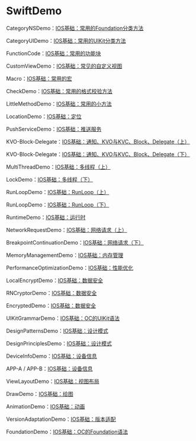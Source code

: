 # SwiftDemo

CategoryNSDemo：[IOS基础：常用的Foundation分类方法](https://www.jianshu.com/p/68071b1bfe11)

CategoryUIDemo：[IOS基础：常用的UIKit分类方法](https://www.jianshu.com/p/bf032002dc20)

FunctionCode：[IOS基础：常用的功能块](https://www.jianshu.com/p/a70f1eadabd5)

CustomViewDemo：[IOS基础：常见的自定义视图](https://www.jianshu.com/p/475ef8d8375d)

Macro：[IOS基础：常用的宏](https://www.jianshu.com/p/385442d89d81)

CheckDemo：[IOS基础：常用的格式校验方法](https://www.jianshu.com/p/a850d0aa957c)

LittleMethodDemo：[IOS基础：常用的小方法](https://www.jianshu.com/p/0d3854709ddb)

LocationDemo：[IOS基础：定位](https://www.jianshu.com/p/2747b1687f30)

PushServiceDemo：[IOS基础：推送服务](https://www.jianshu.com/p/2df93cce5139)

KVO-Block-Delegate：[IOS基础：通知、KVO与KVC、Block、Delegate（上）](https://www.jianshu.com/p/2df7749332d7)

KVO-Block-Delegate：[IOS基础：通知、KVO与KVC、Block、Delegate（下）](https://www.jianshu.com/p/81085e346c5a)

MultiThreadDemo：[IOS基础：多线程（上）](https://www.jianshu.com/p/94f50ae92ca1)

LockDemo：[IOS基础：多线程（下）](https://www.jianshu.com/p/468468d7da3d)

RunLoopDemo：[IOS基础：RunLoop（上）](https://www.jianshu.com/p/db160f89eba8)

RunLoopDemo：[IOS基础：RunLoop（下）](https://www.jianshu.com/p/f2430fb634ac)

RuntimeDemo：[IOS基础：运行时](https://www.jianshu.com/p/9f702b51fcbb)

NetworkRequestDemo：[IOS基础：网络请求（上）](https://www.jianshu.com/p/b7e53b5d18f9)

BreakpointContinuationDemo：[IOS基础：网络请求（下）](https://www.jianshu.com/p/b7e53b5d18f9)

MemoryManagementDemo：[IOS基础：内存管理](https://www.jianshu.com/p/07a4bcfc9b4a)

PerformanceOptimizationDemo：[IOS基础：性能优化](https://www.jianshu.com/u/1ceb4a330607)

LocalEncryptDemo：[IOS基础：数据安全](https://www.jianshu.com/p/90cf035f4eb9)

RNCryptorDemo：[IOS基础：数据安全](https://www.jianshu.com/p/90cf035f4eb9)

EncryptedDemo：[IOS基础：数据安全](https://www.jianshu.com/p/90cf035f4eb9)

UIKitGrammarDemo：[IOS基础：OC的UIKit语法](https://www.jianshu.com/p/fd0145ee0e65)

DesignPatternsDemo：[IOS基础：设计模式](https://www.jianshu.com/p/705b8823bd16)

DesignPrinciplesDemo：[IOS基础：设计模式](https://www.jianshu.com/p/705b8823bd16)

DeviceInfoDemo：[IOS基础：设备信息](https://www.jianshu.com/p/429b4d0eb38e)

APP-A / APP-B：[IOS基础：设备信息](https://www.jianshu.com/p/429b4d0eb38e)

ViewLayoutDemo：[IOS基础：视图布局](https://www.jianshu.com/p/b6d54d2e761d)

DrawDemo：[IOS基础：绘图](https://www.jianshu.com/p/88bcbc524a92)

AnimationDemo：[IOS基础：动画](https://www.jianshu.com/p/6d40f491d3b4)

VersionAdaptationDemo：[IOS基础：版本适配](https://www.jianshu.com/p/df89e02918f4)

FoundationDemo：[IOS基础：OC的Foundation语法](https://www.jianshu.com/p/2cd8a31f8ab2)

